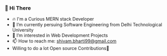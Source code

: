 ### 👋 Hi There
- 🔥 I'm a Curious MERN stack Developer
- 🌱 I’m currently persuing Software Engineering from Delhi Technological University
- 👀 I’m interested in Web Development Projects 
- 📫 How to reach me: shivam.bharti99@gmail.com
-  Willing to do a lot Open source Contributions🌟
